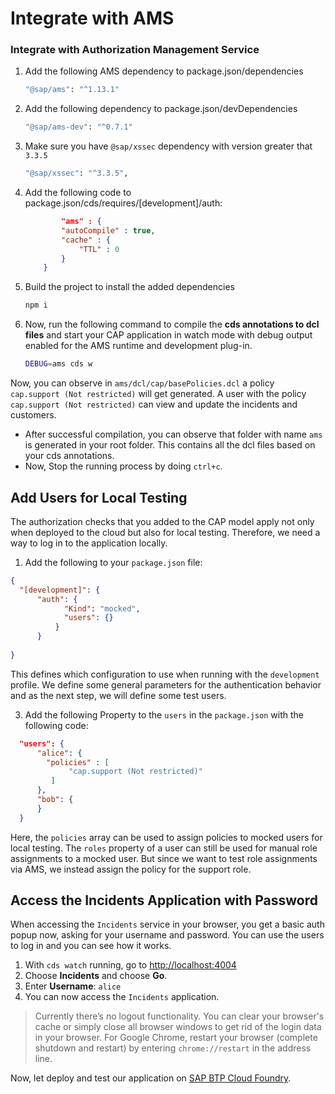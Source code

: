 # Integrate with AMS


 ###  Integrate with Authorization Management Service

 1. Add the following AMS dependency to package.json/dependencies
    ```bash
    "@sap/ams": "^1.13.1"
    ```
 2. Add the following dependency to package.json/devDependencies
    ```bash
    "@sap/ams-dev": "^0.7.1"
    ```
  3. Make sure you have `@sap/xssec` dependency with version greater that `3.3.5`
      ```bash
      "@sap/xssec": "^3.3.5",
      ```
 3. Add the following code to package.json/cds/requires/[development]/auth: 
    ```json
            "ams" : {
            "autoCompile" : true,
            "cache" : {
                "TTL" : 0
            }
        }
    ```
 4. Build the project to install the added dependencies
    ```bash
    npm i
    ```
 5. Now, run the following command to compile the **cds annotations to dcl files** and start your CAP application in watch mode with debug output enabled for the AMS runtime and development plug-in.
    ```bash
    DEBUG=ams cds w
    ```
  
Now, you can observe in ```ams/dcl/cap/basePolicies.dcl``` a policy ```cap.support (Not restricted)``` will get generated. A user with the policy `cap.support (Not restricted)` can view and update the incidents and customers.
* After successful compilation, you can observe that folder with name ```ams``` is generated in your root folder. This contains all the dcl files based on your cds annotations.<br />
* Now, Stop the running process by doing  ```ctrl+c```.


## Add Users for Local Testing

The authorization checks that you added to the CAP model apply not only when deployed to the cloud but also for local testing. Therefore, we need a way to log in to the application locally.


1. Add the following to your `package.json` file:
  ```json
  {
    "[development]": {
        "auth": {
              "Kind": "mocked",
              "users": {}
            } 
        }
    
  }
  ```

  This defines which configuration to use when running with the `development` profile. We define some general parameters for the authentication behavior and as the next step, we will define some test users.

3. Add the following Property to the `users` in the `package.json` with the following code: 

  <!-- cpes-file .cdsrc.json:$.*.*.*.users[?(@.ID=="risk.manager@tester.sap.com")] -->
  ```json
    "users": {
        "alice": {
          "policies" : [
               "cap.support (Not restricted)"
           ]
        },
        "bob": {
        }
    }
  ```
  Here, the `policies` array can be used to assign policies to mocked users for local testing. The `roles` property of a user can still be used for manual role assignments to a mocked user. But since we want to test role assignments via AMS, we instead assign the policy for the support role.

## Access the Incidents Application with Password

When accessing the `Incidents` service in your browser, you get a basic auth popup now, asking for your username and password. You can use the users to log in and you can see how it works.

1. With `cds watch` running, go to <http://localhost:4004>
2. Choose **Incidents** and choose **Go**.
3. Enter **Username**: <span class="impl node"> `alice`
4. You can now access the `Incidents` application.

>Currently there’s no logout functionality. You can clear your browser's cache or simply close all browser windows to get rid of the login data in your browser.
For Google Chrome, restart your browser (complete shutdown and restart) by entering `chrome://restart` in the address line.<br/>

Now, let deploy and test our application on [SAP BTP Cloud Foundry](./3-deploy-to-cf.md).
